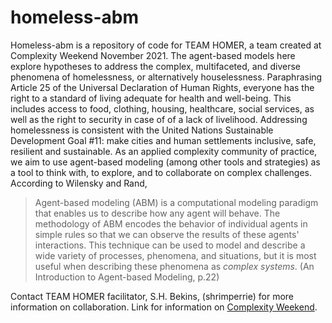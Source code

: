# homeless-abm
Homeless-abm is a repository of code for TEAM HOMER, a team created at Complexity Weekend November 2021. The agent-based models here explore hypotheses to address the complex, multifaceted, and diverse phenomena of homelessness, or alternatively houselessness. Paraphrasing Article 25 of the Universal Declaration of Human Rights, everyone has the right to a standard of living adequate for health and well-being. This includes access to food, clothing, housing, healthcare, social services, as well as the right to security in case of of a lack of livelihood. Addressing homelessness is consistent with the United Nations Sustainable Development Goal #11: make cities and human settlements inclusive, safe, resilient and sustainable. 
As an applied complexity community of practice, we aim to use agent-based modeling (among other tools and strategies) as a tool to think with, to explore, and to collaborate on complex challenges.  According to Wilensky and Rand, 
> Agent-based modeling (ABM) is a computational modeling paradigm that enables us to describe how any agent will behave. The methodology of ABM encodes the behavior of individual agents in simple rules so that we can observe the results of these agents' interactions. This technique can be used to model and describe a wide variety of processes, phenomena, and situations, but it is most useful when describing these phenomena as *complex systems*. (An Introduction to Agent-based Modeling, p.22)

Contact TEAM HOMER facilitator, S.H. Bekins, (shrimperrie) for more information on collaboration. Link for information on [Complexity Weekend](https://www.complexityweekend.com.in " Complexity Weekend ").
